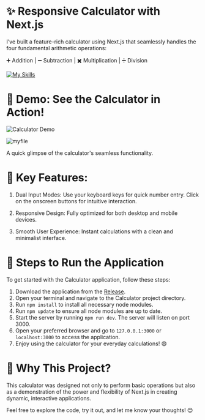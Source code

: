 # ✨ Responsive Calculator with Next.js

I’ve built a feature-rich calculator using Next.js that seamlessly handles the four fundamental arithmetic operations:

➕ Addition | ➖ Subtraction | ✖️ Multiplication | ➗ Division

[![My Skills](https://skillicons.dev/icons?i=next)](https://skillicons.dev)

# 🎥 Demo: See the Calculator in Action!

![Calculator Demo](https://github.com/AbolfazlMahkam/Calculator/raw/refs/heads/main/public/Calculator.gif)

![myfile](https://user-images.githubusercontent.com/52455330/139071980-91302a8a-37b1-4196-803e-f91b1de2ee5b.gif)

A quick glimpse of the calculator's seamless functionality.

# 🔑 Key Features:

1. Dual Input Modes:
        Use your keyboard keys for quick number entry.
        Click on the onscreen buttons for intuitive interaction.

2. Responsive Design:
        Fully optimized for both desktop and mobile devices.

3. Smooth User Experience:
        Instant calculations with a clean and minimalist interface.

# 🚀 Steps to Run the Application

To get started with the Calculator application, follow these steps:

1. Download the application from the [Release](https://github.com/AbolfazlMahkam/Calculator/releases/).
2. Open your terminal and navigate to the Calculator project directory.
3. Run ```npm install``` to install all necessary node modules.
4. Run ```npm update``` to ensure all node modules are up to date.
5. Start the server by running ```npm run dev```. The server will listen on port 3000.
6. Open your preferred browser and go to ```127.0.0.1:3000``` or ```localhost:3000``` to access the application.
7. Enjoy using the calculator for your everyday calculations! 😄

# 🚀 Why This Project?

This calculator was designed not only to perform basic operations but also as a demonstration of the power and flexibility of Next.js in creating dynamic, interactive applications.

Feel free to explore the code, try it out, and let me know your thoughts! 😊

